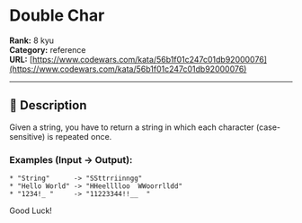 # Double Char

**Rank:** 8 kyu  
**Category:** reference  
**URL:** [https://www.codewars.com/kata/56b1f01c247c01db92000076](https://www.codewars.com/kata/56b1f01c247c01db92000076)

---

## 📝 Description

Given a string, you have to return a string in which each character (case-sensitive) is repeated once.

### Examples (Input -> Output):
```
* "String"      -> "SSttrriinngg"
* "Hello World" -> "HHeelllloo  WWoorrlldd"
* "1234!_ "     -> "11223344!!__  "
```
Good Luck!
